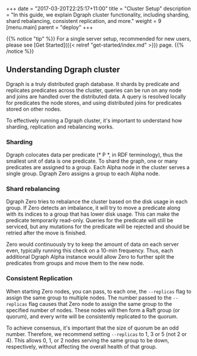 +++
date = "2017-03-20T22:25:17+11:00"
title = "Cluster Setup"
description = "In this guide, we explain Dgraph cluster functionality, including sharding, shard rebalancing, consistent replication, and more."
weight = 9
[menu.main]
    parent = "deploy"
+++

{{% notice "tip" %}}
For a single server setup, recommended for new users, please see [Get Started]({{< relref "get-started/index.md" >}}) page.
{{% /notice %}}

## Understanding Dgraph cluster

Dgraph is a truly distributed graph database. It shards by predicate and
replicates predicates across the cluster, queries can be run on any node and
joins are handled over the distributed data. A query is resolved locally for
predicates the node stores, and using distributed joins for predicates stored on
other nodes.

To effectively running a Dgraph cluster, it's important to understand how
sharding, replication and rebalancing works.

### Sharding

Dgraph colocates data per predicate (* P *, in RDF terminology), thus the
smallest unit of data is one predicate. To shard the graph, one or many
predicates are assigned to a group. Each Alpha node in the cluster serves a
single group. Dgraph Zero assigns a group to each Alpha node.

### Shard rebalancing

Dgraph Zero tries to rebalance the cluster based on the disk usage in each
group. If Zero detects an imbalance, it will try to move a predicate along with
its indices to a group that has lower disk usage. This can make the predicate
temporarily read-only. Queries for the predicate will still be serviced, but any
mutations for the predicate will be rejected and should be retried after the
move is finished.

Zero would continuously try to keep the amount of data on each server even,
typically running this check on a 10-min frequency.  Thus, each additional
Dgraph Alpha instance would allow Zero to further split the predicates from
groups and move them to the new node.

### Consistent Replication

When starting Zero nodes, you can pass, to each one, the `--replicas` flag to assign
the same group to multiple nodes. The number passed to the `--replicas` flag
causes that Zero node to assign the same group to the specified number of nodes.
These nodes will then form a Raft group (or quorum), and every write will be
consistently replicated to the quorum.

To achieve consensus, it's important that the size of quorum be an odd number.
Therefore, we recommend setting `--replicas` to 1, 3 or 5 (not 2 or 4). This
allows 0, 1, or 2 nodes serving the same group to be down, respectively, without
affecting the overall health of that group.
